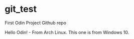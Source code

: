 # git_test

First Odin Project Github repo

Hello Odin! - From Arch Linux. This one is from Windows 10.